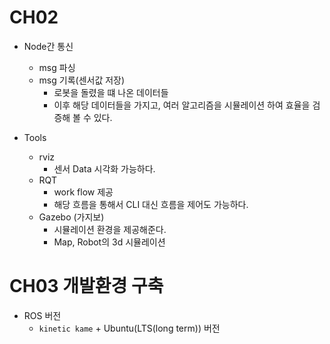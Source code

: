 # CH02

- Node간 통신
  - msg 파싱
  - msg 기록(센서값 저장)
    - 로봇을 돌렸을 떄 나온 데이터들
    - 이후 해당 데이터들을 가지고, 여러 알고리즘을 시뮬레이션 하여 효율을 검증해 볼 수 있다.

- Tools
  - rviz
    - 센서 Data 시각화 가능하다.
  - RQT
    - work flow 제공
    - 해당 흐름을 통해서 CLI 대신 흐름을 제어도 가능하다.
  - Gazebo (가지보)
    - 시뮬레이션 환경을 제공해준다.
    - Map, Robot의 3d 시뮬레이션

# CH03 개발환경 구축
- ROS 버전
  - `kinetic kame` + Ubuntu(LTS(long term)) 버전